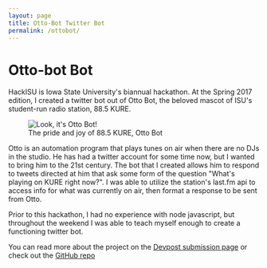 ```yaml
---
layout: page
title: Otto-Bot Twitter Bot 
permalink: /ottobot/
---
```


# Otto-bot Bot

HackISU is Iowa State University's biannual hackathon. At the Spring 2017 edition, I created a twitter bot out of Otto Bot, the beloved mascot of ISU's student-run radio station, 88.5 KURE.

<figure>
	<img src="{{ site.baseurl }}/assets/otto.jpg" alt="Look, it's Otto Bot!"/>
	<figcaption>The pride and joy of 88.5 KURE, Otto Bot</figcaption>
</figure>

Otto is an automation program that plays tunes on air when there are no DJs in the studio. He has had a twitter account for some time now, but I wanted to bring him to the 21st century. The bot that I created allows him to respond to tweets directed at him that ask some form of the question "What's playing on KURE right now?". I was able to utilize the station's last.fm api to access info for what was currently on air, then format a response to be sent from Otto. 

Prior to this hackathon, I had no experience with node javascript, but throughout the weekend I was able to teach myself enough to create a functioning twitter bot. 

You can read more about the project on the [Devpost submission page](https://devpost.com/software/otto-bot-bot) or check out the [GitHub repo](https://github.com/jhgreen215/OttoBotBot)
